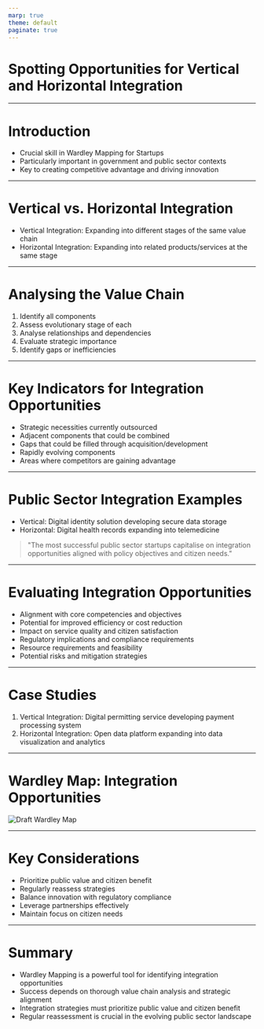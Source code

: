 ```yaml
---
marp: true
theme: default
paginate: true
---
```


# Spotting Opportunities for Vertical and Horizontal Integration

---

# Introduction

- Crucial skill in Wardley Mapping for Startups
- Particularly important in government and public sector contexts
- Key to creating competitive advantage and driving innovation

---

# Vertical vs. Horizontal Integration

- Vertical Integration: Expanding into different stages of the same value chain
- Horizontal Integration: Expanding into related products/services at the same stage

---

# Analysing the Value Chain

1. Identify all components
2. Assess evolutionary stage of each
3. Analyse relationships and dependencies
4. Evaluate strategic importance
5. Identify gaps or inefficiencies

---

# Key Indicators for Integration Opportunities

- Strategic necessities currently outsourced
- Adjacent components that could be combined
- Gaps that could be filled through acquisition/development
- Rapidly evolving components
- Areas where competitors are gaining advantage

---

# Public Sector Integration Examples

- Vertical: Digital identity solution developing secure data storage
- Horizontal: Digital health records expanding into telemedicine

> "The most successful public sector startups capitalise on integration opportunities aligned with policy objectives and citizen needs."

---

# Evaluating Integration Opportunities

- Alignment with core competencies and objectives
- Potential for improved efficiency or cost reduction
- Impact on service quality and citizen satisfaction
- Regulatory implications and compliance requirements
- Resource requirements and feasibility
- Potential risks and mitigation strategies

---

# Case Studies

1. Vertical Integration: Digital permitting service developing payment processing system
2. Horizontal Integration: Open data platform expanding into data visualization and analytics

---

# Wardley Map: Integration Opportunities

![Draft Wardley Map](https://images.wardleymaps.ai/map_4ce5f834-c82f-471d-9d72-5d3fb1eca8f2.png)

---

# Key Considerations

- Prioritize public value and citizen benefit
- Regularly reassess strategies
- Balance innovation with regulatory compliance
- Leverage partnerships effectively
- Maintain focus on citizen needs

---

# Summary

- Wardley Mapping is a powerful tool for identifying integration opportunities
- Success depends on thorough value chain analysis and strategic alignment
- Integration strategies must prioritize public value and citizen benefit
- Regular reassessment is crucial in the evolving public sector landscape
